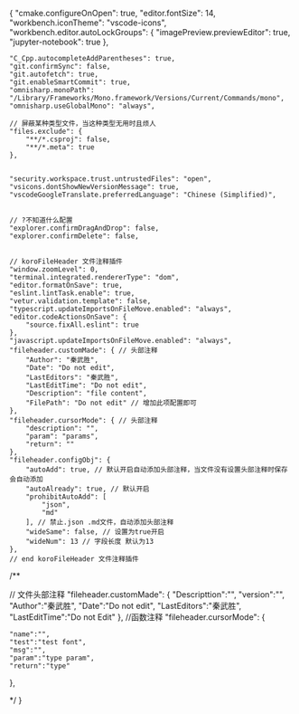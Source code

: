 {
    "cmake.configureOnOpen": true,
    "editor.fontSize": 14,
    "workbench.iconTheme": "vscode-icons",
    "workbench.editor.autoLockGroups": {
        "imagePreview.previewEditor": true,
        "jupyter-notebook": true
    },
    
    "C_Cpp.autocompleteAddParentheses": true,
    "git.confirmSync": false,
    "git.autofetch": true,
    "git.enableSmartCommit": true,
    "omnisharp.monoPath": "/Library/Frameworks/Mono.framework/Versions/Current/Commands/mono",
    "omnisharp.useGlobalMono": "always",
    
    // 屏蔽某种类型文件，当这种类型无用时且烦人
    "files.exclude": {
        "**/*.csproj": false,
        "**/*.meta": true
    },
    
    
    "security.workspace.trust.untrustedFiles": "open",
    "vsicons.dontShowNewVersionMessage": true,
    "vscodeGoogleTranslate.preferredLanguage": "Chinese (Simplified)",


    // ?不知道什么配置
    "explorer.confirmDragAndDrop": false,
    "explorer.confirmDelete": false,

    
    // koroFileHeader 文件注释插件
    "window.zoomLevel": 0,
    "terminal.integrated.rendererType": "dom",
    "editor.formatOnSave": true,
    "eslint.lintTask.enable": true,
    "vetur.validation.template": false,
    "typescript.updateImportsOnFileMove.enabled": "always",
    "editor.codeActionsOnSave": {
        "source.fixAll.eslint": true
    },
    "javascript.updateImportsOnFileMove.enabled": "always",
    "fileheader.customMade": { // 头部注释
        "Author": "秦武胜",
        "Date": "Do not edit",
        "LastEditors": "秦武胜",
        "LastEditTime": "Do not edit",
        "Description": "file content",
        "FilePath": "Do not edit" // 增加此项配置即可
    },
    "fileheader.cursorMode": { // 头部注释
        "description": "",
        "param": "params",
        "return": ""
    },
    "fileheader.configObj": {
        "autoAdd": true, // 默认开启自动添加头部注释，当文件没有设置头部注释时保存会自动添加
        "autoAlready": true, // 默认开启
        "prohibitAutoAdd": [
            "json",
            "md"
        ], // 禁止.json .md文件，自动添加头部注释
        "wideSame": false, // 设置为true开启
        "wideNum": 13 // 字段长度 默认为13
    },
    // end koroFileHeader 文件注释插件

 /**

 // 文件头部注释
"fileheader.customMade": {
    "Descripttion":"",
    "version":"",
    "Author":"秦武胜",
    "Date":"Do not edit",
    "LastEditors":"秦武胜",
    "LastEditTime":"Do not Edit"
},
//函数注释
"fileheader.cursorMode": {

    "name":"",
    "test":"test font",
    "msg":"",
    "param":"type param",
    "return":"type"
},

*/
}